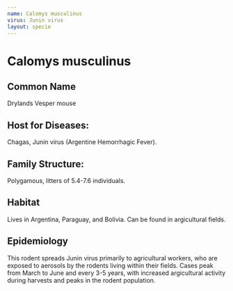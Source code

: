 ```yaml
---
name: Calomys musculinus
virus: Junin virus
layout: specie
---
```


# Calomys musculinus

## Common Name

Drylands Vesper mouse

## Host for Diseases:

Chagas, Junin virus (Argentine Hemorrhagic Fever).

## Family Structure:

Polygamous, litters of 5.4-7.6 individuals.

## Habitat

Lives in Argentina, Paraguay, and Bolivia. Can be found in argicultural fields.

## Epidemiology

This rodent spreads Junin virus primarily to agricultural workers, who are exposed to aerosols by the rodents living within their fields. Cases peak from March to June and every 3-5 years, with increased argicultural activity during harvests and peaks in the rodent population.
